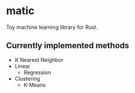 # matic
Toy machine learning library for Rust.

## Currently implemented methods
- K Nearest Neighbor
- Linear
  - Regression
- Clustering
  - K-Means
